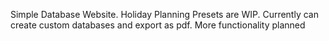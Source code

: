 Simple Database Website. Holiday Planning Presets are WIP. Currently can create custom databases and export as pdf. More functionality planned
